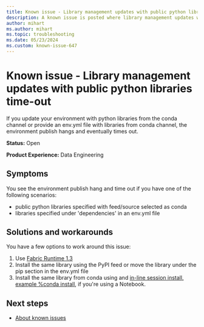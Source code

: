```yaml
---
title: Known issue - Library management updates with public python libraries time-out
description: A known issue is posted where library management updates with public python libraries time-out.
author: mihart
ms.author: mihart
ms.topic: troubleshooting  
ms.date: 05/23/2024
ms.custom: known-issue-647
---
```


# Known issue - Library management updates with public python libraries time-out

If you update your environment with python libraries from the conda channel or provide an env.yml file with libraries from conda channel, the environment publish hangs and eventually times out.

**Status:** Open

**Product Experience:** Data Engineering

## Symptoms

You see the environment publish hang and time out if you have one of the following scenarios:

- public python libraries specified with feed/source selected as conda
- libraries specified under 'dependencies' in an env.yml file

## Solutions and workarounds

You have a few options to work around this issue:

1. Use [Fabric Runtime 1.3](/fabric/data-engineering/runtime-1-3)
1. Install the same library using the PyPI feed or move the library under the pip section in the env.yml file
1. Install the same library from conda using and [in-line session install, example %conda install](/fabric/data-engineering/library-management#in-line-installation), if you're using a Notebook.

## Next steps

- [About known issues](https://support.fabric.microsoft.com/known-issues)
